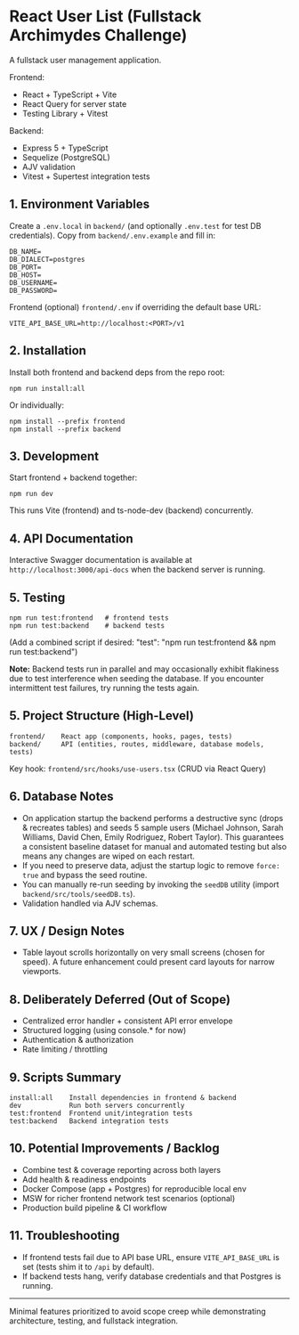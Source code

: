 # React User List (Fullstack Archimydes Challenge)

A fullstack user management application.

Frontend:
- React + TypeScript + Vite
- React Query for server state
- Testing Library + Vitest

Backend:
- Express 5 + TypeScript
- Sequelize (PostgreSQL)
- AJV validation
- Vitest + Supertest integration tests

## 1. Environment Variables

Create a `.env.local` in `backend/` (and optionally `.env.test` for test DB credentials).
Copy from `backend/.env.example` and fill in:
```
DB_NAME=
DB_DIALECT=postgres
DB_PORT=
DB_HOST=
DB_USERNAME=
DB_PASSWORD=
```

Frontend (optional) `frontend/.env` if overriding the default base URL:
```
VITE_API_BASE_URL=http://localhost:<PORT>/v1
```

## 2. Installation

Install both frontend and backend deps from the repo root:
```
npm run install:all
```
Or individually:
```
npm install --prefix frontend
npm install --prefix backend
```

## 3. Development

Start frontend + backend together:
```
npm run dev
```
This runs Vite (frontend) and ts-node-dev (backend) concurrently.

## 4. API Documentation

Interactive Swagger documentation is available at `http://localhost:3000/api-docs` when the backend server is running.

## 5. Testing
```
npm run test:frontend   # frontend tests
npm run test:backend    # backend tests
```
(Add a combined script if desired: "test": "npm run test:frontend && npm run test:backend")

**Note:** Backend tests run in parallel and may occasionally exhibit flakiness due to test interference when seeding the database. If you encounter intermittent test failures, try running the tests again.

## 5. Project Structure (High-Level)
```
frontend/    React app (components, hooks, pages, tests)
backend/     API (entities, routes, middleware, database models, tests)
```
Key hook: `frontend/src/hooks/use-users.tsx` (CRUD via React Query)

## 6. Database Notes
- On application startup the backend performs a destructive sync (drops & recreates tables) and seeds 5 sample users (Michael Johnson, Sarah Williams, David Chen, Emily Rodriguez, Robert Taylor). This guarantees a consistent baseline dataset for manual and automated testing but also means any changes are wiped on each restart.
- If you need to preserve data, adjust the startup logic to remove `force: true` and bypass the seed routine.
- You can manually re-run seeding by invoking the `seedDB` utility (import `backend/src/tools/seedDB.ts`).
- Validation handled via AJV schemas.

## 7. UX / Design Notes
- Table layout scrolls horizontally on very small screens (chosen for speed). A future enhancement could present card layouts for narrow viewports.

## 8. Deliberately Deferred (Out of Scope)
- Centralized error handler + consistent API error envelope
- Structured logging (using console.* for now)
- Authentication & authorization
- Rate limiting / throttling

## 9. Scripts Summary
```
install:all    Install dependencies in frontend & backend
dev            Run both servers concurrently
test:frontend  Frontend unit/integration tests
test:backend   Backend integration tests
```

## 10. Potential Improvements / Backlog
- Combine test & coverage reporting across both layers
- Add health & readiness endpoints
- Docker Compose (app + Postgres) for reproducible local env
- MSW for richer frontend network test scenarios (optional)
- Production build pipeline & CI workflow

## 11. Troubleshooting
- If frontend tests fail due to API base URL, ensure `VITE_API_BASE_URL` is set (tests shim it to `/api` by default).
- If backend tests hang, verify database credentials and that Postgres is running.

---
Minimal features prioritized to avoid scope creep while demonstrating architecture, testing, and fullstack integration.